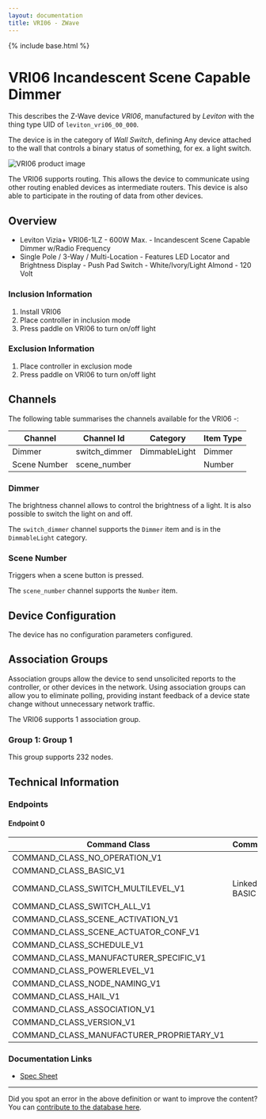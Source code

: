 ```yaml
---
layout: documentation
title: VRI06 - ZWave
---
```


{% include base.html %}

# VRI06 Incandescent Scene Capable Dimmer
This describes the Z-Wave device *VRI06*, manufactured by *Leviton* with the thing type UID of ```leviton_vri06_00_000```.

The device is in the category of *Wall Switch*, defining Any device attached to the wall that controls a binary status of something, for ex. a light switch.

![VRI06 product image](https://www.cd-jackson.com/zwave_device_uploads/194/194_default.jpg)


The VRI06 supports routing. This allows the device to communicate using other routing enabled devices as intermediate routers.  This device is also able to participate in the routing of data from other devices.

## Overview

  * Leviton Vizia+ VRI06-1LZ - 600W Max. - Incandescent Scene Capable Dimmer w/Radio Frequency
  * Single Pole / 3-Way / Multi-Location - Features LED Locator and Brightness Display - Push Pad Switch - White/Ivory/Light Almond - 120 Volt

### Inclusion Information

  1. Install VRI06
  2. Place controller in inclusion mode
  3. Press paddle on VRI06 to turn on/off light

### Exclusion Information

  1. Place controller in exclusion mode
  2. Press paddle on VRI06 to turn on/off light

## Channels

The following table summarises the channels available for the VRI06 -:

| Channel | Channel Id | Category | Item Type |
|---------|------------|----------|-----------|
| Dimmer | switch_dimmer | DimmableLight | Dimmer | 
| Scene Number | scene_number |  | Number | 

### Dimmer

The brightness channel allows to control the brightness of a light.
            It is also possible to switch the light on and off.

The ```switch_dimmer``` channel supports the ```Dimmer``` item and is in the ```DimmableLight``` category.

### Scene Number

Triggers when a scene button is pressed.

The ```scene_number``` channel supports the ```Number``` item.



## Device Configuration

The device has no configuration parameters configured.

## Association Groups

Association groups allow the device to send unsolicited reports to the controller, or other devices in the network. Using association groups can allow you to eliminate polling, providing instant feedback of a device state change without unnecessary network traffic.

The VRI06 supports 1 association group.

### Group 1: Group 1

This group supports 232 nodes.

## Technical Information

### Endpoints

#### Endpoint 0

| Command Class | Comment |
|---------------|---------|
| COMMAND_CLASS_NO_OPERATION_V1| |
| COMMAND_CLASS_BASIC_V1| |
| COMMAND_CLASS_SWITCH_MULTILEVEL_V1| Linked to BASIC|
| COMMAND_CLASS_SWITCH_ALL_V1| |
| COMMAND_CLASS_SCENE_ACTIVATION_V1| |
| COMMAND_CLASS_SCENE_ACTUATOR_CONF_V1| |
| COMMAND_CLASS_SCHEDULE_V1| |
| COMMAND_CLASS_MANUFACTURER_SPECIFIC_V1| |
| COMMAND_CLASS_POWERLEVEL_V1| |
| COMMAND_CLASS_NODE_NAMING_V1| |
| COMMAND_CLASS_HAIL_V1| |
| COMMAND_CLASS_ASSOCIATION_V1| |
| COMMAND_CLASS_VERSION_V1| |
| COMMAND_CLASS_MANUFACTURER_PROPRIETARY_V1| |

### Documentation Links

* [Spec Sheet](https://www.cd-jackson.com/zwave_device_uploads/194/ViziaRF--Dimmer-Spec-Sht.pdf)

---

Did you spot an error in the above definition or want to improve the content?
You can [contribute to the database here](http://www.cd-jackson.com/index.php/zwave/zwave-device-database/zwave-device-list/devicesummary/194).
